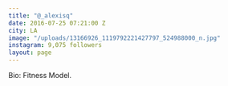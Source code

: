 ```yaml
---
title: "@_alexisq"
date: 2016-07-25 07:21:00 Z
city: LA
image: "/uploads/13166926_1119792221427797_524988000_n.jpg"
instagram: 9,075 followers
layout: page
---
```


Bio: Fitness Model.